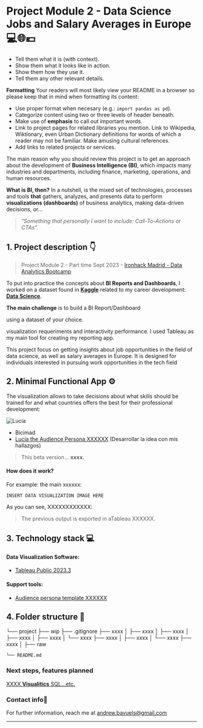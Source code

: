 # **Project Module 2 - Data Science Jobs and Salary Averages in Europe💻🌐💶**

- Tell them what it is (with context).
- Show them what it looks like in action.
- Show them how they use it.
- Tell them any other relevant details.

**Formatting**
Your readers will most likely view your README in a browser so please keep that in mind when formatting its content: 
- Use proper format when necesary (e.g.: `import pandas as pd`). 
- Categorize content using two or three levels of header beneath. 
- Make use of **emphasis** to call out important words. 
- Link to project pages for related libraries you mention. Link to Wikipedia, Wiktionary, even Urban Dictionary definitions for words of which a reader may not be familiar. Make amusing cultural references. 
- Add links to related projects or services. 

The main reason why you should review this project is to get an approach about the development of **Business Intelligence (BI)**, which impacts many industries and departments, including finance, marketing, operations, and human resources.

**What is BI, then?** In a nutshell, is the mixed set of technologies, processes and tools **that** gathers, analyzes, and presents data to perform **visualizations (dashboards)** of business analytics, making data-driven decisions, or…

> *"Something that personally I want to include: Call-To-Actions or CTAs".*


## 1. Project description 👇
> Project Module 2 - Part time Sept 2023 - [Ironhack Madrid - Data Analytics Bootcamp](https://www.ironhack.com/es-en/data-analytics)

To put into practice the concepts about **BI Reports and Dashboards**, I worked on a dataset found in [**Kaggle**](https://www.kaggle.com/) related to my career development: [**Data Science**](https://www.kaggle.com/datasets/hummaamqaasim/jobs-in-data/data).

 **The main challenge** is to build a BI Report/Dashboard 
 
 using a dataset of your choice.

 visualization requeriments and interactivity performance. I used Tableau as my main tool for creating my reporting app.


This project focus on getting insights about job opportunities in the field of data science, as well as salary averages in Europe. It is designed for individuals interested in pursuing work opportunities in the tech field



## **2. Minimal Functional App ⚙️**

The visualization allows to take decisions about what skills should be trained for and what countries offers the best for their professional development:

![Lucia](https://github.com/AndrewBavuels/ih_datamadpt0923_project_m2/raw/main/images/Lucia_Profile_Persona.png)

- Bicimad
- [Lucía the Audience Persona XXXXXX](https://platzi.com/cursos/tableau/) (Desarrollar la idea con mis hallazgos)



> This beta version... **xxxx.**

#### How does it work?
For example: the main xxxxxx:
```
INSERT DATA VISUALIZATION IMAGE HERE
```
As you can see, XXXXXXXXXXXX:


> The previous output is exported in aTableau XXXXXX.


## **3. Technology stack 💻**

#### Data Visualization Software:
- [Tableau Public 2023.3](https://www.tableau.com/products/public)

#### Support tools: 
- [Audience persona template XXXXXX](https://code.visualstudio.com/)

## **4. Folder structure 📁**

└── project
    ├── _wip_
    ├── .gitignore
    ├── xxxx
    │   ├── xxxx
    │   ├── xxxx
    │   ├── xxxx
    │   ├── xxxx
    │   └── xxxx
    ├── xxxx
    │   ├── xxxx
    │   └── xxxx
    ├── xxxx
    │   ├── raw

    └── README.md


### **Next steps, features planned**
[XXXX **Visualitics** SQL...etc.](https://www.linkedin.com/jobs/search/?currentJobId=3808635918&f_C=3373970&geoId=92000000&origin=COMPANY_PAGE_JOBS_CLUSTER_EXPANSION&originToLandingJobPostings=3805994696%2C3808635918%2C3805229791%2C3805232740%2C3805238044%2C3805234715)


###  **Contact info📧**
For further information, reach me at andrew.bavuels@gmail.com

---
